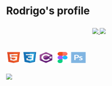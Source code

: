 # Rodrigo's profile
##

<div align="center">
  <a href="https://github.com/ribeirorvs">
    <img height="180em" src="https://github-readme-stats.vercel.app/api?username=ribeirorvs&show_icons=true&theme=dracula&include_all_commits=true&count_private=true"/>
    <img height="180em" src="https://github-readme-stats.vercel.app/api/top-langs/?username=ribeirorvs&layout=compact&langs_count=7&theme=dracula"/>
  </a>
</div>

 
##
 
<div style="display: inline_block"><br>
  <img align="center" alt="Math-HTML" height="30" width="40" src="https://raw.githubusercontent.com/devicons/devicon/master/icons/html5/html5-original.svg">
  <img align="center" alt="Math-CSS" height="30" width="40" src="https://raw.githubusercontent.com/devicons/devicon/master/icons/css3/css3-original.svg">
  <img align="center" alt="Math-Csharp" height="30" width="40" src="https://raw.githubusercontent.com/devicons/devicon/master/icons/csharp/csharp-original.svg">
  <img align="center" alt="Math-Csharp" height="30" width="40" src="https://raw.githubusercontent.com/devicons/devicon/master/icons/figma/figma-original.svg">
  <img align="center" alt="Math-Csharp" height="30" width="40" src="https://github.com/devicons/devicon/blob/master/icons/photoshop/photoshop-plain.svg">
</div>
  
##
  
<div> 
  <a href="https://www.linkedin.com/in/rodrigo-ribeiro-b71526123/" target="_blank"><img src="https://img.shields.io/badge/-LinkedIn-%230077B5?style=for-the-badge&logo=linkedin&logoColor=white" target="_blank"></a> 
</div>

